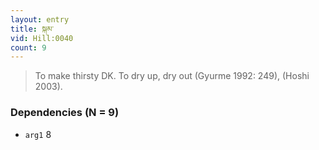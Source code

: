 ```yaml
---
layout: entry
title: སྐམ་
vid: Hill:0040
count: 9
---
```

> To make thirsty DK\. To dry up, dry out (Gyurme 1992: 249), (Hoshi 2003)\.


### Dependencies (N = 9)
* `arg1` 8
